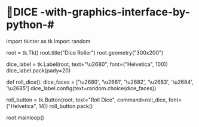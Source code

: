# 🎲DICE -with-graphics-interface-by-python-#
import tkinter as tk
import random

root = tk.Tk()
root.title("Dice Roller")
root.geometry("300x200")

dice_label = tk.Label(root, text="\u2680", font=("Helvetica", 100))
dice_label.pack(pady=20)

def roll_dice():
    dice_faces = ['\u2680', '\u2681', '\u2682', '\u2683', '\u2684', '\u2685']
    dice_label.config(text=random.choice(dice_faces))

roll_button = tk.Button(root, text="Roll Dice", command=roll_dice, font=("Helvetica", 14))
roll_button.pack()

root.mainloop()
